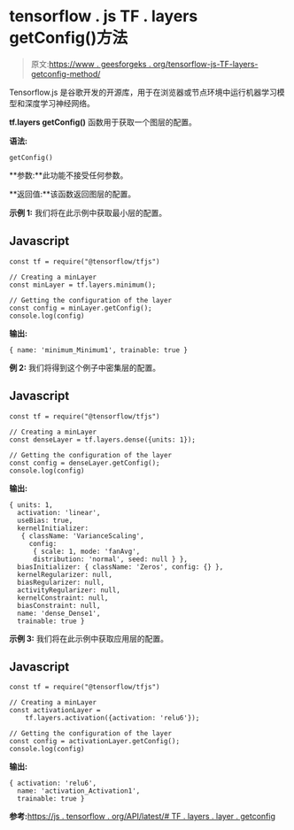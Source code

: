 # tensorflow . js TF . layers getConfig()方法

> 原文:[https://www . geesforgeks . org/tensorflow-js-TF-layers-getconfig-method/](https://www.geeksforgeeks.org/tensorflow-js-tf-layers-getconfig-method/)

Tensorflow.js 是谷歌开发的开源库，用于在浏览器或节点环境中运行机器学习模型和深度学习神经网络。

**tf.layers getConfig()** 函数用于获取一个图层的配置。

**语法:**

```
getConfig()
```

**参数:**此功能不接受任何参数。

**返回值:**该函数返回图层的配置。

**示例 1:** 我们将在此示例中获取最小层的配置。

## Javascript

```
const tf = require("@tensorflow/tfjs")

// Creating a minLayer
const minLayer = tf.layers.minimum();

// Getting the configuration of the layer
const config = minLayer.getConfig();
console.log(config)
```

**输出:**

```
{ name: 'minimum_Minimum1', trainable: true }
```

**例 2:** 我们将得到这个例子中密集层的配置。

## Javascript

```
const tf = require("@tensorflow/tfjs")

// Creating a minLayer
const denseLayer = tf.layers.dense({units: 1});

// Getting the configuration of the layer
const config = denseLayer.getConfig();
console.log(config)
```

**输出:**

```
{ units: 1,
  activation: 'linear',
  useBias: true,
  kernelInitializer:
   { className: 'VarianceScaling',
     config:
      { scale: 1, mode: 'fanAvg', 
      distribution: 'normal', seed: null } },
  biasInitializer: { className: 'Zeros', config: {} },
  kernelRegularizer: null,
  biasRegularizer: null,
  activityRegularizer: null,
  kernelConstraint: null,
  biasConstraint: null,
  name: 'dense_Dense1',
  trainable: true }
```

**示例 3:** 我们将在此示例中获取应用层的配置。

## Javascript

```
const tf = require("@tensorflow/tfjs")

// Creating a minLayer
const activationLayer =
    tf.layers.activation({activation: 'relu6'});

// Getting the configuration of the layer
const config = activationLayer.getConfig();
console.log(config)
```

**输出:**

```
{ activation: 'relu6',
  name: 'activation_Activation1',
  trainable: true }
```

**参考:**[https://js . tensorflow . org/API/latest/# TF . layers . layer . getconfig](https://js.tensorflow.org/api/latest/#tf.layers.Layer.getConfig)